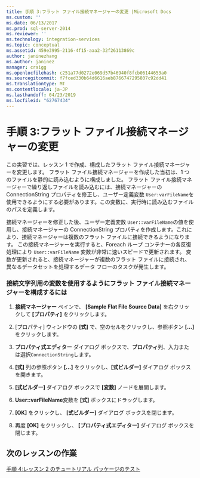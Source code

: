 ```yaml
---
title: 手順 3:フラット ファイル接続マネージャーの変更 |Microsoft Docs
ms.custom: ''
ms.date: 06/13/2017
ms.prod: sql-server-2014
ms.reviewer: ''
ms.technology: integration-services
ms.topic: conceptual
ms.assetid: 459e3995-2116-4f15-aaa2-32f26113869c
author: janinezhang
ms.author: janinez
manager: craigg
ms.openlocfilehash: c251a77d0272e069d57b46940f8fcb06144653a0
ms.sourcegitcommit: f7fced330b64d6616aeb8766747295807c92dd41
ms.translationtype: MT
ms.contentlocale: ja-JP
ms.lasthandoff: 04/23/2019
ms.locfileid: "62767434"
---
```

# <a name="step-3-modifying-the-flat-file-connection-manager"></a>手順 3:フラット ファイル接続マネージャーの変更
  この実習では、レッスン 1 で作成、構成したフラット ファイル接続マネージャーを変更します。 フラット ファイル接続マネージャーを作成した当初は、1 つのファイルを静的に読み込むように構成しました。 フラット ファイル接続マネージャーで繰り返しファイルを読み込むには、接続マネージャーの ConnectionString プロパティを修正し、ユーザー定義変数 `User:varFileName`を使用できるようにする必要があります。この変数に、実行時に読み込むファイルのパスを定義します。  
  
 接続マネージャーを修正した後、ユーザー定義変数 `User::varFileName`の値を使用し、接続マネージャーの ConnectionString プロパティを作成します。これにより、接続マネージャーは複数のフラット ファイルに接続できるようになります。 この接続マネージャーを実行すると、Foreach ループ コンテナーの各反復処理により `User::varFileName` 変数が非常に速いスピードで更新されます。 変数が更新されると、接続マネージャーが複数のフラット ファイルに接続され、異なるデータセットを処理するデータ フローのタスクが発生します。  
  
### <a name="to-configure-the-flat-file-connection-manager-to-use-a-variable-for-the-connection-string"></a>接続文字列用の変数を使用するようにフラット ファイル接続マネージャーを構成するには  
  
1.  **接続マネージャー** ペインで、 **[Sample Flat File Source Data]** を右クリックして **[プロパティ]** をクリックします。  
  
2.  [プロパティ] ウィンドウの **[式]** で、空のセルをクリックし、参照ボタン **[...]** をクリックします。  
  
3.  **プロパティ式エディター**  ダイアログ ボックスで、**プロパティ**列、入力または選択`ConnectionString`します。  
  
4.  **[式]** 列の参照ボタン **[...]** をクリックし、**[式ビルダー]** ダイアログ ボックスを開きます。  
  
5.  **[式ビルダー]** ダイアログ ボックスで **[変数]** ノードを展開します。  
  
6.  **User::varFileName**変数を **[式]** ボックスにドラッグします。  
  
7.  **[OK]** をクリックし、 **[式ビルダー]** ダイアログ ボックスを閉じます。  
  
8.  再度 **[OK]** をクリックし、 **[プロパティ式エディター]** ダイアログ ボックスを閉じます。  
  
## <a name="next-lesson-task"></a>次のレッスンの作業  
 [手順 4:レッスン 2 のチュートリアル パッケージのテスト](../integration-services/lesson-2-4-testing-the-lesson-2-tutorial-package.md)  
  
  
